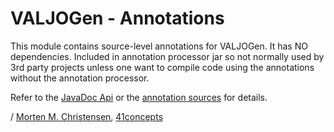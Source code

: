 <a name="jumbotron-start"/>

# VALJOGen - Annotations

This module contains source-level annotations for VALJOGen. It has NO dependencies. Included in annotation processor jar so not normally used by 3rd party projects unless one want to compile code using the annotations without the annotation processor.

Refer to the [JavaDoc Api](http://valjogen.41concepts.com/apidocs/com/fortyoneconcepts/valjogen/annotations/package-summary.html) or the [annotation sources](src/main/java/com/fortyoneconcepts/valjogen/annotations) for details.

<a name="jumbotron-end"/>

/ [Morten M. Christensen](http://www.linkedin.com/in/mortench), [41concepts](http://www.41concepts.com)